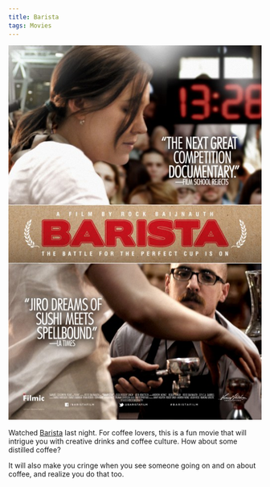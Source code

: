 ```yaml
---
title: Barista
tags: Movies
---
```


[![Barista Movie Poster](/assets/posts/2016/barista.jpg)][imdb-link]

Watched [Barista][imdb-link] last night. For coffee lovers, this is a fun movie that will intrigue you with creative drinks and coffee culture. How about some distilled coffee?

It will also make you cringe when you see someone going on and on about coffee, and realize you do that too.

[imdb-link]: http://www.imdb.com/title/tt4651932/